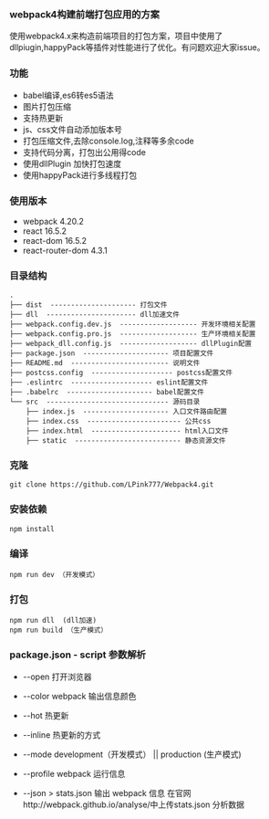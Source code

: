 ### webpack4构建前端打包应用的方案

使用webpack4.x来构造前端项目的打包方案，项目中使用了dllpiugin,happyPack等插件对性能进行了优化。有问题欢迎大家issue。

### 功能

- babel编译,es6转es5语法
- 图片打包压缩
- 支持热更新
- js、css文件自动添加版本号
- 打包压缩文件,去除console.log,注释等多余code
- 支持代码分离，打包出公用得code
- 使用dllPlugin 加快打包速度
- 使用happyPack进行多线程打包

### 使用版本

- webpack 4.20.2
- react 16.5.2
- react-dom 16.5.2
- react-router-dom 4.3.1

### 目录结构

```
.
├── dist  --------------------- 打包文件
├── dll  ---------------------- dll加速文件
├── webpack.config.dev.js  ------------------- 开发环境相关配置
├── webpack.config.pro.js  ------------------- 生产环境相关配置
├── webpack_dll.config.js  ------------------- dllPlugin配置
├── package.json  --------------------- 项目配置文件
├── README.md  ------------------------ 说明文件
├── postcss.config  -------------------- postcss配置文件
├── .eslintrc  -------------------- eslint配置文件
├── .babelrc  --------------------- babel配置文件
└── src  ------------------------------ 源码目录
    ├── index.js  --------------------- 入口文件路由配置
    ├── index.css  ----------------------- 公共css
    ├── index.html  ---------------------- html入口文件
    ├── static  -------------------------- 静态资源文件
```

### 克隆

```
git clone https://github.com/LPink777/Webpack4.git
```

### 安装依赖

```
npm install
```

### 编译

```
npm run dev （开发模式）
```

### 打包

```
npm run dll  (dll加速)
npm run build （生产模式）
```


### package.json - script 参数解析

- --open 打开浏览器

- --color webpack 输出信息颜色

- --hot 热更新

- --inline 热更新的方式

- --mode development（开发模式） || production (生产模式)

- --profile webpack 运行信息

- --json > stats.json 输出 webpack 信息 在官网http://webpack.github.io/analyse/中上传stats.json 分析数据
